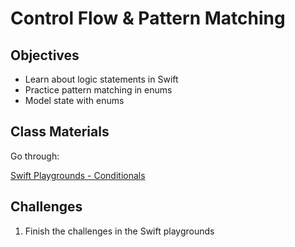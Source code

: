 # Control Flow & Pattern Matching

## Objectives

- Learn about logic statements in Swift
- Practice pattern matching in enums
- Model state with enums

## Class Materials

Go through:

[Swift Playgrounds - Conditionals](conditionals.playground)

## Challenges

1. Finish the challenges in the Swift playgrounds